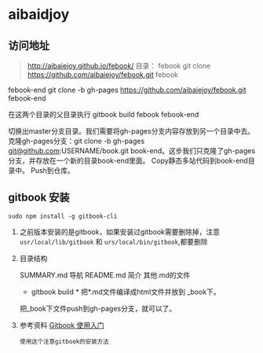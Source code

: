 # aibaidjoy

## 访问地址
> http://aibaiejoy.github.io/febook/
目录：
febook
	git clone https://github.com/aibaiejoy/febook.git febook

febook-end
	git clone -b gh-pages https://github.com/aibaiejoy/febook.git febook-end 

在这两个目录的父目录执行 gitbook build febook febook-end

切换出master分支目录。我们需要将gh-pages分支内容存放到另一个目录中去。
克隆gh-pages分支：git clone -b gh-pages git@github.com:USERNAME/book.git book-end。这步我们只克隆了gh-pages分支，并存放在一个新的目录book-end里面。
Copy静态多站代码到book-end目录中。
Push到仓库。

## gitbook 安装

	sudo npm install -g gitbook-cli

1. 之前版本安装的是gitbook，如果安装过gitbook需要删除掉，注意 `usr/local/lib/gitbook` 和 `urs/local/bin/gitbook`,都要删除


2. 目录结构
	
	SUMMARY.md  导航
	README.md   简介
	其他.md的文件

	* gitbook build * 把*.md文件编译成html文件并放到 _book下。

	把_book下文件push到gh-pages分支，就可以了。

3. 参考资料
	[Gitbook 使用入门](http://wanqingwong.com/gitbook-zh/publish/gitpages.html)  

	`使用这个注意gitbook的安装方法`



